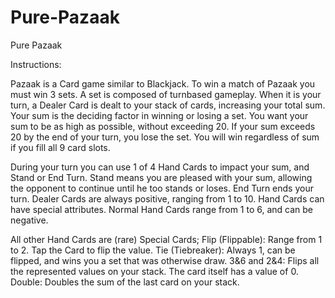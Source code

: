 Pure-Pazaak
===========

Pure Pazaak

Instructions:

Pazaak is a Card game similar to Blackjack. To win a match of Pazaak you must win 3 sets.
A set is composed of turnbased gameplay. When it is your turn, a Dealer Card is dealt to
your stack of cards, increasing your total sum. Your sum is the deciding factor in winning
or losing a set. You want your sum to be as high as possible, without exceeding 20. If your
sum exceeds 20 by the end of your turn, you lose the set. You will win regardless of sum if
you fill all 9 card slots.

During your turn you can use 1 of 4 Hand Cards to impact your sum, and Stand or End Turn.
Stand means you are pleased with your sum, allowing the opponent to continue until he too
stands or loses. End Turn ends your turn. Dealer Cards are always positive, ranging from
1 to 10. Hand Cards can have special attributes. Normal Hand Cards range from 1 to 6, and
can be negative.

All other Hand Cards are (rare) Special Cards;
Flip (Flippable): Range from 1 to 2. Tap the Card to flip the value.
Tie (Tiebreaker): Always 1, can be flipped, and wins you a set that was otherwise draw.
3&6 and 2&4: Flips all the represented values on your stack. The card itself has a value of 0.
Double: Doubles the sum of the last card on your stack.
